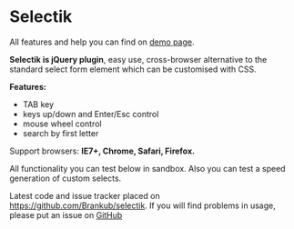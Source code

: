 Selectik
=============
All features and help you can find on <a href="brankub.github.com/selectik">demo page</a>.
<p><b>Selectik is jQuery plugin</b>, easy use, cross-browser alternative to the standard select form element which can be customised with CSS.</p>
        <p><b>Features:</b></p>
        <ul>
        	<li>TAB key</li>
            <li>keys up/down and Enter/Esc control</li>
            <li>mouse wheel control</li>
            <li>search by first letter</li>
        </ul>
        <p>Support browsers: <b>IE7+, Chrome, Safari, Firefox.</b></p>
        <p>All functionality you can test below in sandbox. Also you can test a speed generation of custom selects.</p>
        <p>Latest code and issue tracker placed on <a href="https://github.com/Brankub/selectik">https://github.com/Brankub/selectik</a>. If you will find problems in usage, please put an issue on <a href="https://github.com/Brankub/selectik/issues">GitHub</a></p>
        
        
